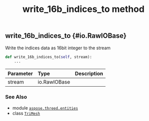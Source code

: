 ﻿---
title: write_16b_indices_to method
second_title: Aspose.3D for Python via .NET API References
description: 
type: docs
weight: 240
url: /python-net/aspose.threed.entities/trimesh/write_16b_indices_to/
is_root: false
---

## write_16b_indices_to {#io.RawIOBase}

Write the indices data as 16bit integer to the stream



```python
def write_16b_indices_to(self, stream):
    ...
```


| Parameter | Type | Description |
| :- | :- | :- |
| stream | io.RawIOBase |  |



### See Also
* module [`aspose.threed.entities`](../../)
* class [`TriMesh`](/3d/python-net/aspose.threed.entities/trimesh)
